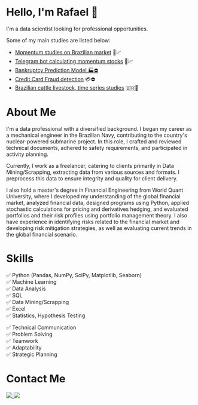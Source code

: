 # Hello, I'm **Rafael** 👋

I'm a data scientist looking for professional opportunities.

Some of my main studies are listed below:
- [Momentum studies on Brazilian market](https://github.com/rpacco/momentum_studies) 🚀📈
- [Telegram bot calculating momentum stocks](https://github.com/rpacco/momentum_bot) 🤖📈
- [Bankruptcy Prediction Model 🏭⛔](https://github.com/rpacco/bankruptsy_prediction)
- [Credit Card Fraud detection](https://github.com/rpacco/fraud_detection) 💳⛔
- [Brazilian cattle livestock, time series studies](https://github.com/rpacco/cattlebr_data) :brazil:🐂

# **About Me**

I'm a data professional with a diversified background. I began my career as a mechanical engineer in the Brazilian Navy, contributing to the country's nuclear-powered submarine project. In this role, I crafted and reviewed technical documents, adhered to safety requirements, and participated in activity planning.

Currently, I work as a freelancer, catering to clients primarily in Data Mining/Scrapping, extracting data from various sources and formats. I preprocess this data to ensure integrity and quality for client delivery.

I also hold a master's degree in Financial Engineering from World Quant University, where I developed my understanding of the global financial market, analyzed financial data, designed programs using Python, applied stochastic calculations for pricing and derivatives hedging, and evaluated portfolios and their risk profiles using portfolio management theory. I also have experience in identifying risks related to the financial market and developing risk mitigation strategies, as well as evaluating current trends in the global financial scenario.

# **Skills**

✅ Python (Pandas, NumPy, SciPy, Matplotlib, Seaborn)  
✅ Machine Learning  
✅ Data Analysis  
✅ SQL  
✅ Data Mining/Scrapping  
✅ Excel  
✅ Statistics, Hypothesis Testing  

✅ Technical Communication  
✅ Problem Solving  
✅ Teamwork  
✅ Adaptability  
✅ Strategic Planning  

# Contact Me

<a href="https://www.linkedin.com/in/rpacco/">
  <img src="https://img.shields.io/badge/linkedin-%230077B5.svg?style=for-the-badge&logo=linkedin&logoColor=white" />
</a>
<a href="mailto:rafael.pacco@gmail.com">
  <img src="https://img.shields.io/badge/Gmail-D14836?style=for-the-badge&logo=gmail&logoColor=white" />
</a>
